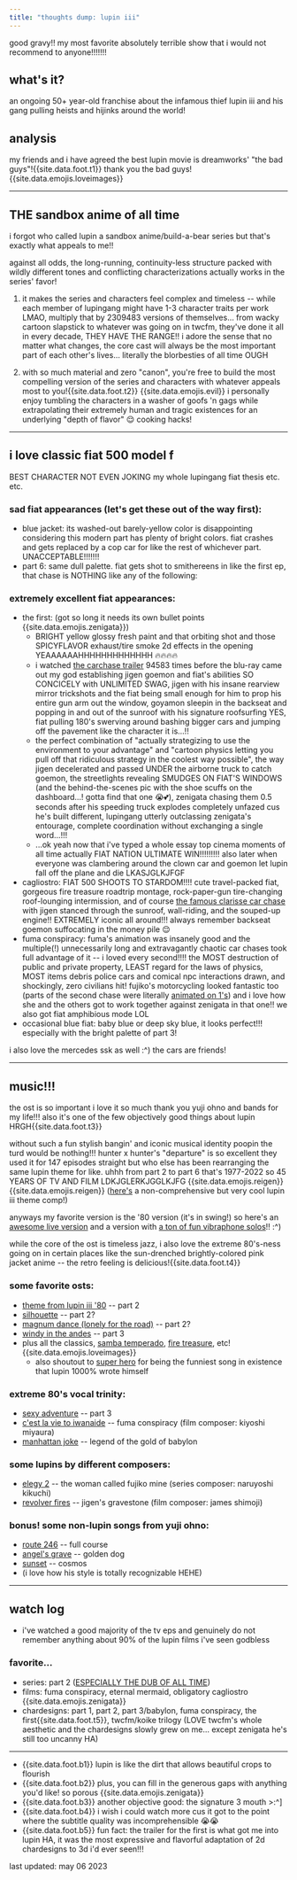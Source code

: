 ```yaml
---
title: "thoughts dump: lupin iii"
---
```


good gravy!! my most favorite absolutely terrible show that i would not recommend to anyone!!!!!!!

## what's it?

an ongoing 50+ year-old franchise about the infamous thief lupin iii and his gang pulling heists and hijinks around the world!

## analysis

my friends and i have agreed the best lupin movie is dreamworks' "the bad guys"!{{site.data.foot.t1}} thank you the bad guys! {{site.data.emojis.loveimages}}

---

## THE sandbox anime of all time

i forgot who called lupin a sandbox anime/build-a-bear series but that's exactly what appeals to me!!

against all odds, the long-running, continuity-less structure packed with wildly different tones and conflicting characterizations actually works in the series' favor!

1. it makes the series and characters feel complex and timeless -- while each member of lupingang might have 1-3 character traits per work LMAO, multiply that by 2309483 versions of themselves... from wacky cartoon slapstick to whatever was going on in twcfm, they've done it all in every decade, THEY HAVE THE RANGE!! i adore the sense that no matter what changes, the core cast will always be the most important part of each other's lives... literally the blorbesties of all time OUGH

2. with so much material and zero "canon", you're free to build the most compelling version of the series and characters with whatever appeals most to you!{{site.data.foot.t2}} {{site.data.emojis.evil}} i personally enjoy tumbling the characters in a washer of goofs 'n gags while extrapolating their extremely human and tragic existences for an underlying "depth of flavor" 😌 cooking hacks!

---

## i love classic fiat 500 model f

BEST CHARACTER NOT EVEN JOKING my whole lupingang fiat thesis etc. etc.

### sad fiat appearances (let's get these out of the way first):

- blue jacket: its washed-out barely-yellow color is disappointing considering this modern part has plenty of bright colors. fiat crashes and gets replaced by a cop car for like the rest of whichever part. UNACCEPTABLE!!!!!!!
- part 6: same dull palette. fiat gets shot to smithereens in like the first ep, that chase is NOTHING like any of the following:

### extremely excellent fiat appearances:

- the first: (got so long it needs its own bullet points {{site.data.emojis.zenigata}})
  - BRIGHT yellow glossy fresh paint and that orbiting shot and those SPICYFLAVOR exhaust/tire smoke 2d effects in the opening YEAAAAAAHHHHHHHHHHHHH 🔥🔥🔥🔥
  - i watched [the carchase trailer](https://www.youtube.com/watch?v=XM1HmNXpA-w) 94583 times before the blu-ray came out my god establishing jigen goemon and fiat's abilities SO CONCICELY with UNLIMITED SWAG, jigen with his insane rearview mirror trickshots and the fiat being small enough for him to prop his entire gun arm out the window, goyamon sleepin in the backseat and popping in and out of the sunroof with his signature roofsurfing YES, fiat pulling 180's swerving around bashing bigger cars and jumping off the pavement like the character it is...!!
  - the perfect combination of "actually strategizing to use the environment to your advantage" and "cartoon physics letting you pull off that ridiculous strategy in the coolest way possible", the way jigen decelerated and passed UNDER the airborne truck to catch goemon, the streetlights revealing SMUDGES ON FIAT'S WINDOWS (and the behind-the-scenes pic with the shoe scuffs on the dashboard...! gotta find that one 😭💕), zenigata chasing them 0.5 seconds after his speeding truck explodes completely unfazed cus he's built different, lupingang utterly outclassing zenigata's entourage, complete coordination without exchanging a single word...!!!
  - ...ok yeah now that i've typed a whole essay top cinema moments of all time actually FIAT NATION ULTIMATE WIN!!!!!!!!! also later when everyone was clambering around the clown car and goemon let lupin fall off the plane and die LKASJGLKJFGF
- cagliostro: FIAT 500 SHOOTS TO STARDOM!!!! cute travel-packed fiat, gorgeous fire treasure roadtrip montage, rock-paper-gun tire-changing roof-lounging intermission, and of course [the famous clarisse car chase](https://www.youtube.com/watch?v=LTOJZiDv1Uk) with jigen stanced through the sunroof, wall-riding, and the souped-up engine!! EXTREMELY iconic all around!!! always remember backseat goemon suffocating in the money pile 😌
- fuma conspiracy: fuma's animation was insanely good and the multiple(!) unnecessarily long and extravagantly chaotic car chases took full advantage of it -- i loved every second!!!! the MOST destruction of public and private property, LEAST regard for the laws of physics, MOST items debris police cars and comical npc interactions drawn, and shockingly, zero civilians hit! fujiko's motorcycling looked fantastic too (parts of the second chase were literally [animated on 1's](https://www.youtube.com/watch?v=WTGPoZzG-PI&t=197s)) and i love how she and the others got to work together against zenigata in that one!! we also got fiat amphibious mode LOL
- occasional blue fiat: baby blue or deep sky blue, it looks perfect!!! especially with the bright palette of part 3!

i also love the mercedes ssk as well :^) the cars are friends!

---

## music!!!

the ost is so important i love it so much thank you yuji ohno and bands for my life!!! also it's one of the few objectively good things about lupin HRGH{{site.data.foot.t3}}

without such a fun stylish bangin' and iconic musical identity poopin the turd would be nothing!!! hunter x hunter's "departure" is so excellent they used it for 147 episodes straight but who else has been rearranging the same lupin theme for like. uhhh from part 2 to part 6 that's 1977-2022 so 45 YEARS OF TV AND FILM LDKJGLERKJGGLKJFG {{site.data.emojis.reigen}} {{site.data.emojis.reigen}} ([here's](https://completely-legit.tumblr.com/post/650235599173926912) a non-comprehensive but very cool lupin iii theme comp!)

anyways my favorite version is the '80 version (it's in swing!) so here's an [awesome live version](https://www.youtube.com/watch?v=Kyl7fgvV1oo) and a version with [a ton of fun vibraphone solos](https://www.youtube.com/watch?v=6ZMitvIHIkI)!! :^)

while the core of the ost is timeless jazz, i also love the extreme 80's-ness going on in certain places like the sun-drenched brightly-colored pink jacket anime -- the retro feeling is delicious!{{site.data.foot.t4}}

### some favorite osts:

- [theme from lupin iii '80](https://www.youtube.com/watch?v=mujtQQENbnA) -- part 2
- [silhouette](https://www.youtube.com/watch?v=eHXrtbhiZ4M) -- part 2?
- [magnum dance (lonely for the road)](https://www.youtube.com/watch?v=IJ6cQDZMg14) -- part 2?
- [windy in the andes](https://www.youtube.com/watch?v=JokrlSGq2RU) -- part 3
- plus all the classics, [samba temperado](https://www.youtube.com/watch?v=Dab2-sxO2c8), [fire treasure](https://www.youtube.com/watch?v=5dzhgOxlr-U), etc! {{site.data.emojis.loveimages}}
  - also shoutout to [super hero](https://www.youtube.com/watch?v=XqbKIpb33r8) for being the funniest song in existence that lupin 1000% wrote himself

### extreme 80's vocal trinity:

- [sexy adventure](https://www.youtube.com/watch?v=G8jwJlHqISE) -- part 3
- [c'est la vie to iwanaide](https://www.youtube.com/watch?v=cYZ1mjvu7Rg) -- fuma conspiracy (film composer: kiyoshi miyaura)
- [manhattan joke](https://www.youtube.com/watch?v=5tqmdQPEYHE) -- legend of the gold of babylon

### some lupins by different composers:

- [elegy 2](https://www.youtube.com/watch?v=Q_dRBBfLMcw) -- the woman called fujiko mine (series composer: naruyoshi kikuchi)
- [revolver fires](https://www.youtube.com/watch?v=c3tlslGPwWI) -- jigen's gravestone (film composer: james shimoji)

### bonus! some non-lupin songs from yuji ohno:

- [route 246](https://www.youtube.com/watch?v=pcTYlJ_Jvqc) -- full course
- [angel's grave](https://www.youtube.com/watch?v=9i7wNMul7s4) -- golden dog
- [sunset](https://www.youtube.com/watch?v=0H594neW1EM) -- cosmos
- (i love how his style is totally recognizable HEHE)

---

## watch log

- i've watched a good majority of the tv eps and genuinely do not remember anything about 90% of the lupin films i've seen godbless

### favorite...

- series: part 2 ([ESPECIALLY THE DUB OF ALL TIME](https://rhymewithrachel.tumblr.com/post/190810815338/what-im-saying-is-that-this-is-the-only-dub-that))
- films: fuma conspiracy, eternal mermaid, obligatory cagliostro {{site.data.emojis.zenigata}}
- chardesigns: part 1, part 2, part 3/babylon, fuma conspiracy, the first{{site.data.foot.t5}}, twcfm/koike trilogy (LOVE twcfm's whole aesthetic and the chardesigns slowly grew on me... except zenigata he's still too uncanny HA)

---

- {{site.data.foot.b1}} lupin is like the dirt that allows beautiful crops to flourish
- {{site.data.foot.b2}} plus, you can fill in the generous gaps with anything you'd like! so porous {{site.data.emojis.zenigata}}
- {{site.data.foot.b3}} another objective good: the signature 3 mouth >:^]
- {{site.data.foot.b4}} i wish i could watch more cus it got to the point where the subtitle quality was incomprehensible 😭😭
- {{site.data.foot.b5}} fun fact: the trailer for the first is what got me into lupin HA, it was the most expressive and flavorful adaptation of 2d chardesigns to 3d i'd ever seen!!!

last updated: may 06 2023
